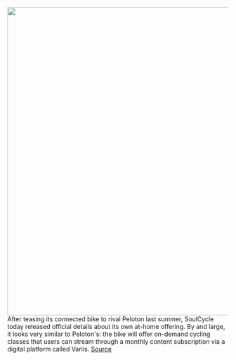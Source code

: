 <img src='https://cdn.vox-cdn.com/thumbor/l7HtxanODEoE5bsKQjXSqhAei0Q=/0x0:440x656/1200x0/filters:focal(0x0:440x656):no_upscale()/cdn.vox-cdn.com/uploads/chorus_asset/file/19779424/iphone_11_sc_0a5f6918c0ae915e2c2c3e626378c7d7.png' width='700px' /><br/>
After teasing its connected bike to rival Peloton last summer, SoulCycle today released official details about its own at-home offering. By and large, it looks very similar to Peloton's: the bike will offer on-demand cycling classes that users can stream through a monthly content subscription via a digital platform called Variis.
<a href='https://www.theverge.com/2020/3/9/21171670/soulcycle-at-home-bike-connected-fitness-equinox-peloton-competitor'> Source <a/>